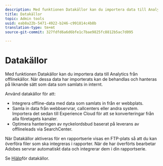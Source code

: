 ```yaml
---
description: Med funktionen Datakällor kan du importera data till Analytics från offlinekällor. När dessa data har importerats kan de behandlas och hanteras på liknande sätt som data som samlats in internt.
title: Datakällor
topic: Admin tools
uuid: eab8a22b-5471-4922-b246-c991814c4b8b
translation-type: tm+mt
source-git-commit: 327fdfd6a6d6bfe1c7bae9825fc8812b5ac7d095

---
```



# Datakällor

Med funktionen Datakällor kan du importera data till Analytics från offlinekällor. När dessa data har importerats kan de behandlas och hanteras på liknande sätt som data som samlats in internt.

Använd datakällor för att:

* Integrera offline-data med data som samlats in från er webbplats.
* Samla in data från webbservrar, callcenters eller andra system. Importera det sedan till Experience Cloud för att se konverteringar från alla företagets kanaler.
* Optimera hanteringen av nyckelordsbud baserat på leverans av offlineleads via SearchCenter.

När Datakällor aktiveras för en rapportserie visas en FTP-plats så att du kan överföra filer som ska integreras i rapporter. När de har överförts bearbetar Adobes servrar automatiskt data och integrerar dem i din rapportserie.

Se [Hjälp](https://docs.adobe.com/content/help/en/analytics/import/data-sources/datasrc-home.html)för datakällor.
